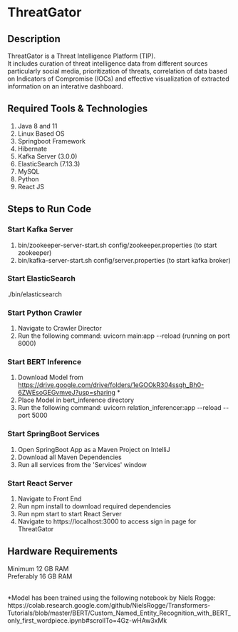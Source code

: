 # ThreatGator
## Description
ThreatGator is a Threat Intelligence Platform (TIP). <br/>
It includes curation of threat intelligence data from different sources particularly social media, prioritization of threats, correlation of data based on Indicators of Compromise (IOCs) and effective visualization of extracted information on an interative dashboard. <br/>
## Required Tools & Technologies
1. Java 8 and 11
2. Linux Based OS
3. Springboot Framework
4. Hibernate
5. Kafka Server (3.0.0)
6. ElasticSearch (7.13.3)
7. MySQL
8. Python
9. React JS

## Steps to Run Code
### Start Kafka Server
1. bin/zookeeper-server-start.sh config/zookeeper.properties (to start zookeeper)
2. bin/kafka-server-start.sh config/server.properties (to start kafka broker)
### Start ElasticSearch
./bin/elasticsearch
### Start Python Crawler
1. Navigate to Crawler Director
2. Run the following command: uvicorn main:app --reload (running on port 8000)
### Start BERT Inference
1. Download Model from https://drive.google.com/drive/folders/1eGOOkR304ssgh_Bh0-6ZWEsoGEGvmveJ?usp=sharing *
2. Place Model in bert_inference directory
3. Run the following command: uvicorn relation_inferencer:app --reload --port 5000
### Start SpringBoot Services
1. Open SpringBoot App as a Maven Project on IntelliJ
2. Download all Maven Dependencies
3. Run all services from the 'Services' window
### Start React Server
1. Navigate to Front End
2. Run npm install to download required dependencies
3. Run npm start to start React Server
4. Navigate to https://localhost:3000 to access sign in page for ThreatGator

## Hardware Requirements
Minimum 12 GB RAM <br/>
Preferably 16 GB RAM

<br/>
*Model has been trained using the following notebook by Niels Rogge: https://colab.research.google.com/github/NielsRogge/Transformers-Tutorials/blob/master/BERT/Custom_Named_Entity_Recognition_with_BERT_only_first_wordpiece.ipynb#scrollTo=4Gz-wHAw3xMk
